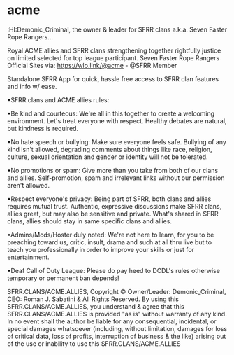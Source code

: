 # acme
:HI:Demonic_Criminal, the owner & leader for SFRR clans a.k.a. Seven Faster Rope Rangers...

Royal ACME allies and SFRR clans strengthening together rightfully justice on limited selected for top league participant.
Seven Faster Rope Rangers Official Sites via: https://wlo.link/@acme - @SFRR Member

Standalone SFRR App for quick, hassle free access to SFRR clan features and info w/ ease.

•SFRR clans and ACME allies rules:

•Be kind and courteous:
We're all in this together to create a welcoming environment. Let's treat everyone with respect. Healthy debates are natural, but kindness is required.

•No hate speech or bullying:
Make sure everyone feels safe. Bullying of any kind isn't allowed, degrading comments about things like race, religion, culture, sexual orientation and gender or identity will not be tolerated.

•No promotions or spam:
Give more than you take from both of our clans and allies. Self-promotion, spam and irrelevant links without our permission aren't allowed.

•Respect everyone's privacy:
Being part of SFRR, both clans and allies requires mutual trust. Authentic, expressive discussions make SFRR clans, allies great, but may also be sensitive and private. What's shared in SFRR clans, allies should stay in same specific clans and allies.

•Admins/Mods/Hoster duly noted:
We're not here to learn, for you to be preaching toward us, critic, insult, drama and such at all thru live but to teach you professionally in order to improve your skills or just for entertainment.

•Deaf Call of Duty League:
Please do pay heed to DCDL's rules otherwise temporary or permanent ban depends!

SFRR.CLANS/ACME.ALLIES, Copyright © Owner/Leader: Demonic_Criminal, CEO: Roman J. Sabatini & All Rights Reserved.
By using this SFRR.CLANS/ACME.ALLIES, you understand & agree that this SFRR.CLANS/ACME.ALLIES is provided "as is" without warranty of any kind. In no event shall the author be liable for any consequential, incidental, or special damages whatsoever (including, without limitation, damages for loss of critical data, loss of profits, interruption of business & the like) arising out of the use or inability to use this SFRR.CLANS/ACME.ALLIES
